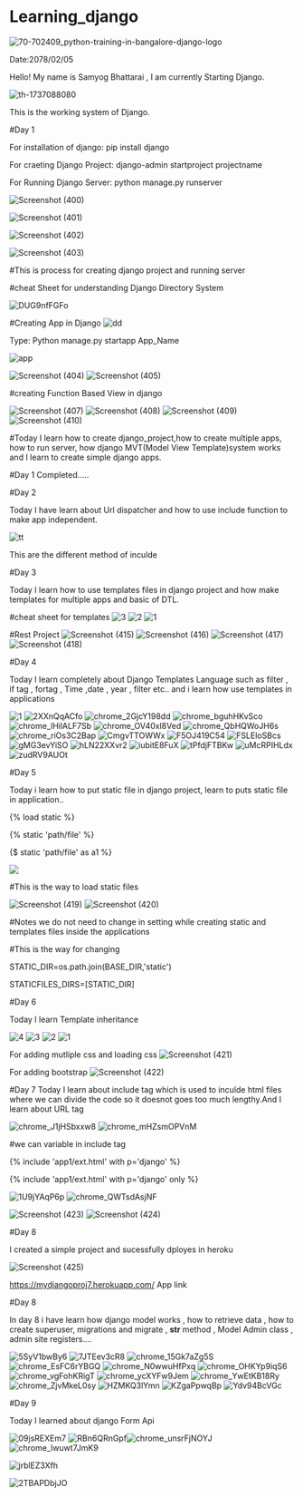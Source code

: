 # Learning_django
![70-702409_python-training-in-bangalore-django-logo](https://user-images.githubusercontent.com/74084097/169236956-54343484-b41f-4549-a315-dc4991933fef.png)


Date:2078/02/05

Hello! My name is Samyog Bhattarai , I am currently Starting Django.

![th-1737088080](https://user-images.githubusercontent.com/74084097/169230473-31c2c667-bcc6-42f6-96c5-7a6ff03319b9.png)

This is the working system of Django.

#Day 1

For installation of django: pip install django

For craeting Django Project: django-admin  startproject  projectname

For Running Django Server: python manage.py runserver


![Screenshot (400)](https://user-images.githubusercontent.com/74084097/169237464-f196ade0-c4af-44d2-b99d-c114469f8ece.png)

![Screenshot (401)](https://user-images.githubusercontent.com/74084097/169237478-57a10ab9-1d1c-45c8-a8bf-cc7becacc05b.png)

![Screenshot (402)](https://user-images.githubusercontent.com/74084097/169237481-cd4ea1fd-8c9e-4fa1-a743-bd77f86a96c9.png)

![Screenshot (403)](https://user-images.githubusercontent.com/74084097/169237485-27865592-6bbb-46d3-96db-394f02a096b2.png)

#This is process for creating django project and running server

#cheat Sheet for understanding Django Directory System

![DUG9nfFGFo](https://user-images.githubusercontent.com/74084097/169241224-057fe5b6-7b91-484d-b461-bb23db5652c8.png)




#Creating App in Django
![dd](https://user-images.githubusercontent.com/74084097/169243531-32fbcddb-f0c1-43b9-82a2-8e3e70369196.png)

Type: Python manage.py startapp App_Name

![app](https://user-images.githubusercontent.com/74084097/169242404-e914fcbb-041c-4847-8046-28c196513eab.png)

![Screenshot (404)](https://user-images.githubusercontent.com/74084097/169243120-ba9db64f-5707-4543-bf64-7be1fa829cd5.png)
![Screenshot (405)](https://user-images.githubusercontent.com/74084097/169243127-24c82a8e-659d-4a8f-8dda-e290761de303.png)

#creating Function Based View in django

![Screenshot (407)](https://user-images.githubusercontent.com/74084097/169245952-cb844f1c-e7a8-40f9-9225-407ae5591241.png)
![Screenshot (408)](https://user-images.githubusercontent.com/74084097/169245959-e4401851-693e-490f-b266-a8eb63b521ff.png)
![Screenshot (409)](https://user-images.githubusercontent.com/74084097/169245960-6813921e-34d6-45ae-9e39-265a8ce512a1.png)
![Screenshot (410)](https://user-images.githubusercontent.com/74084097/169245963-c3d2a593-a79a-4a11-a520-fdbf41e8b1e0.png)


#Today I learn how to create django_project,how to create multiple apps, how to run server, how django MVT(Model View Template)system works and I learn to create simple django apps.

#Day 1 Completed.....

#Day 2

Today I have learn about Url dispatcher and how to use include function to make app independent.

![tt](https://user-images.githubusercontent.com/74084097/169690618-d32083b6-f930-4dcb-a194-9e634a791638.png)

This are the different method of inculde


#Day 3

Today I learn how to use templates files in django project and how make templates for multiple apps and basic of DTL.

#cheat sheet for templates
![3](https://user-images.githubusercontent.com/74084097/169806972-fc5a25ab-f82a-4c39-b479-39c8f73cdd8a.png)
![2](https://user-images.githubusercontent.com/74084097/169806982-e093b7bb-4fe7-46ae-8669-dc8506576a9e.png)
![1](https://user-images.githubusercontent.com/74084097/169806987-edc5b17e-5464-497a-973d-3692c3b55c6b.png)

#Rest Project
![Screenshot (415)](https://user-images.githubusercontent.com/74084097/169805710-be71c712-eaeb-4405-9418-1c6be7585043.png)
![Screenshot (416)](https://user-images.githubusercontent.com/74084097/169805718-69e4f6e4-a295-4658-8c71-63b03f2e2446.png)
![Screenshot (417)](https://user-images.githubusercontent.com/74084097/169805721-43ba1e4a-43ce-4ae3-816d-ed85dbe79e4f.png)
![Screenshot (418)](https://user-images.githubusercontent.com/74084097/169805723-129695fe-7a12-4ccc-b480-13b7e486eead.png)

#Day 4

Today I learn completely about Django Templates Language such as filter , if tag ,  fortag , Time ,date , year , filter etc.. and i learn how use templates in applications


![1](https://user-images.githubusercontent.com/74084097/169994339-201c2696-23fa-491e-bfa2-af1db34968d1.png)
![2XXnQqACfo](https://user-images.githubusercontent.com/74084097/169994350-584ef91b-e71b-4b6b-a060-04d4082c836f.png)
![chrome_2GjcY198dd](https://user-images.githubusercontent.com/74084097/169994353-9f49282d-eb1f-45db-8e98-8b57a744a684.png)
![chrome_bguhHKvSco](https://user-images.githubusercontent.com/74084097/169994356-5b129a2f-de5f-417b-ac4f-b570efb46ed9.png)
![chrome_lHilALF7Sb](https://user-images.githubusercontent.com/74084097/169994361-d8b900ce-7f3b-455e-8f51-fbd838a6f7b3.png)
![chrome_OV40xl8Ved](https://user-images.githubusercontent.com/74084097/169994363-c873ae9e-9836-4fe8-be6c-a2f2d5f7f98f.png)
![chrome_QbHQWoJH6s](https://user-images.githubusercontent.com/74084097/169994367-824dbfee-824e-4bc5-a747-9bf777cff8d7.png)
![chrome_riOs3C2Bap](https://user-images.githubusercontent.com/74084097/169994368-b0feecb6-037a-42a6-a1e4-383d6f4ded0a.png)
![CmgvTTOWWx](https://user-images.githubusercontent.com/74084097/169994371-0f2a47d2-d04e-4f10-b4d5-5f699cbd4454.png)
![F5OJ419C54](https://user-images.githubusercontent.com/74084097/169994375-db01ebd3-4038-4a42-a770-93c52f890687.png)
![FSLEloSBcs](https://user-images.githubusercontent.com/74084097/169994379-36e96bd4-cd19-4511-949f-66025fc87acd.png)
![gMG3evYiSO](https://user-images.githubusercontent.com/74084097/169994383-82babddf-0143-4f86-a7d5-004783c8e676.png)
![hLN22XXvr2](https://user-images.githubusercontent.com/74084097/169994388-ded370f7-74d7-4812-92e6-5eb78b9c4443.png)
![iubitE8FuX](https://user-images.githubusercontent.com/74084097/169994390-db7b1c0e-e635-41c1-99d6-8ecab67de9e0.png)
![tPfdjFTBKw](https://user-images.githubusercontent.com/74084097/169994393-e4210b07-e238-4304-9d45-890051223aaf.png)
![uMcRPIHLdx](https://user-images.githubusercontent.com/74084097/169994395-cacd8259-ae06-4840-a4e4-f31839f3cd78.png)
![zudRV9AUOt](https://user-images.githubusercontent.com/74084097/169994398-e37a5511-6649-4ac3-8fff-e6fd60ca49d2.png)



#Day 5

Today i learn how to put static file in django project, learn to puts static file in application..

{% load static %}

{% static 'path/file' %}

{$ static 'path/file'  as a1 %}

<img src={{a1}}/>

#This is the way to load static files

![Screenshot (419)](https://user-images.githubusercontent.com/74084097/170256440-609f4964-998f-43db-b113-24f9b79fac2c.png)
![Screenshot (420)](https://user-images.githubusercontent.com/74084097/170256450-0eda5bb3-1d43-4ca0-b092-7dd467ff4a1a.png)



#Notes we do not need to change in setting while creating static and templates files inside the applications

#This is the way for changing

STATIC_DIR=os.path.join(BASE_DIR,'static')

STATICFILES_DIRS=[STATIC_DIR]

#Day 6

Today I learn Template inheritance





![4](https://user-images.githubusercontent.com/74084097/170617944-b624cdb3-6327-476a-b378-d62b9318a483.png)
![3](https://user-images.githubusercontent.com/74084097/170617949-2f77e64a-9721-4a1e-94a4-f448e22ca76e.png)
![2](https://user-images.githubusercontent.com/74084097/170617953-c6a033b9-b6b9-4e15-a2cc-2912c6657c9a.png)
![1](https://user-images.githubusercontent.com/74084097/170617956-6bd60a3b-a5b7-4d69-b15c-4c72080a63d9.png)

For adding mutliple css and loading css
![Screenshot (421)](https://user-images.githubusercontent.com/74084097/170618032-8d0f3a09-bca8-4010-8c9a-cbd5f1a7d06c.png)

For adding bootstrap
![Screenshot (422)](https://user-images.githubusercontent.com/74084097/170618813-e17d385c-7ede-4cee-b884-53193b89089e.png)



#Day 7
Today I learn about include tag which is used to inculde html files where we can divide the code so it doesnot goes too much lengthy.And I learn about URL tag

![chrome_J1jHSbxxw8](https://user-images.githubusercontent.com/74084097/170627298-1e651dc7-4d9d-475f-9a30-d43794bd08c4.png)
![chrome_mHZsmOPVnM](https://user-images.githubusercontent.com/74084097/170627299-ef86a05e-1282-4feb-b3f4-ea5b254c60c9.png)

#we can variable in include tag

{% include 'app1/ext.html' with p='django' %}

{% include 'app1/ext.html' with p='django' only %}

![1U9jYAqP6p](https://user-images.githubusercontent.com/74084097/170627522-622fc0ee-f5ed-4078-8d2e-8cf57a8ed20c.png)
![chrome_QWTsdAsjNF](https://user-images.githubusercontent.com/74084097/170627527-72a80a70-2788-4fb0-91b6-44993ac1e761.png)

![Screenshot (423)](https://user-images.githubusercontent.com/74084097/170626561-ad2dc79a-5c16-41e9-82c8-1e6cc896b6ca.png)
![Screenshot (424)](https://user-images.githubusercontent.com/74084097/170626567-767d2c0c-602b-4ad2-a333-1459cfd76b54.png)

#Day 8 

I created a simple project and sucessfully dployes in heroku 

![Screenshot (425)](https://user-images.githubusercontent.com/74084097/170824217-6ed23a23-9594-49a0-abac-27b5759e3ef2.png)

https://mydjangoproj7.herokuapp.com/
App link

#Day 8

In day 8 i have learn how django model works , how to retrieve data , how to create superuser, migrations and migrate , __str__ method , Model Admin class , admin site registers....

![5SyV1bwBy6](https://user-images.githubusercontent.com/74084097/173504571-9ca858c0-066f-4aba-a8a4-5178f2397adb.png)
![7JTEev3cR8](https://user-images.githubusercontent.com/74084097/173504580-619435ba-dab4-4d47-b9c0-73073184b101.png)
![chrome_15Gk7aZg5S](https://user-images.githubusercontent.com/74084097/173504582-7c066f65-9469-4a91-abc3-37d598ba0ddf.png)
![chrome_EsFC6rYBGQ](https://user-images.githubusercontent.com/74084097/173504585-25b8d2c4-6b8a-4caa-bd5c-637c84d33530.png)
![chrome_N0wwuHfPxq](https://user-images.githubusercontent.com/74084097/173504588-8aebf9b3-878f-426b-8acb-3a2649982ca9.png)
![chrome_OHKYp9iqS6](https://user-images.githubusercontent.com/74084097/173504591-f75e939c-915f-4cc9-bb3a-6f721c56d21c.png)
![chrome_vgFohKRigT](https://user-images.githubusercontent.com/74084097/173504594-726b6205-a5f7-4dd1-b1d9-8b8de7e632a7.png)
![chrome_ycXYFw9Jem](https://user-images.githubusercontent.com/74084097/173504596-cad18093-fc6a-4834-b5d2-a579950576a6.png)
![chrome_YwEtKB18Ry](https://user-images.githubusercontent.com/74084097/173504600-517b3281-9632-4c97-854a-b71407d57074.png)
![chrome_ZjvMkeL0sy](https://user-images.githubusercontent.com/74084097/173504602-eec13ace-2a46-481a-95dd-31e526f46b02.png)
![HZMKQ3lYmn](https://user-images.githubusercontent.com/74084097/173504604-b865e9ef-df93-4b5b-99bb-a589658d4e72.png)
![KZgaPpwqBp](https://user-images.githubusercontent.com/74084097/173504605-b8ab417b-107b-4d77-8bd3-414c443f2470.png)
![Ydv94BcVGc](https://user-images.githubusercontent.com/74084097/173504607-5420a5cf-368b-45ad-8b5f-5dd5dc35f267.png)

#Day 9 

Today I learned about django Form Api 

![09jsREXEm7](https://user-images.githubusercontent.com/74084097/174424689-492cc2f5-8194-4bf1-95d2-f9d6705128e2.png)
![RBn6QRnGpf](https://user-images.githubusercontent.com/74084097/174424743-5e8d8d81-0e56-4135-a80a-3cd94ec58db1.png)![chrome_unsrFjNOYJ](https://user-images.githubusercontent.com/74084097/174424831-68cbd1a4-6818-416c-a9bb-d82c3acc789c.png)
![chrome_lwuwt7JmK9](https://user-images.githubusercontent.com/74084097/174424963-fbbc5366-3fe1-471b-9c33-eceb7fb754da.png)

![jrblEZ3Xfh](https://user-images.githubusercontent.com/74084097/174424741-fb419e27-7637-4fa7-850a-e712cbd25b7d.png)


![2TBAPDbjJO](https://user-images.githubusercontent.com/74084097/174426047-517df0a7-c43b-480b-aaaf-bdbeccce3e82.png)


